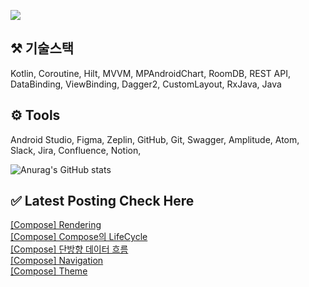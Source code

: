 


<a href="mailto:bvegemilb@gmail.com" target="_blank"><img src="https://img.shields.io/badge/Gmail-c5221f?style=flat-square&logo=Gmail&logoColor=white"/></a>



## ⚒️ 기술스택

Kotlin, Coroutine, Hilt, MVVM, MPAndroidChart, RoomDB, REST API, DataBinding, ViewBinding, Dagger2, CustomLayout, RxJava, Java




## ⚙️ Tools

Android Studio, Figma, Zeplin, GitHub, Git, Swagger, Amplitude, Atom, Slack, Jira, Confluence, Notion,




![Anurag's GitHub stats](https://github-readme-stats.vercel.app/api?username=eunie9498&show_icons=true&theme=radical)



## ✅  Latest Posting Check Here 

[[Compose] Rendering](https://kong-droid.com/entry/Compose-Rendering) <br>[[Compose] Compose의 LifeCycle](https://kong-droid.com/entry/Compose-Compose%EC%9D%98-LifeCycle) <br>[[Compose] 단방향 데이터 흐름](https://kong-droid.com/entry/Compose-%EB%8B%A8%EB%B0%A9%ED%96%A5-%EB%8D%B0%EC%9D%B4%ED%84%B0-%ED%9D%90%EB%A6%84) <br>[[Compose] Navigation](https://kong-droid.com/entry/Compose-Navigation) <br>[[Compose] Theme](https://kong-droid.com/entry/Compose-Theme) <br>